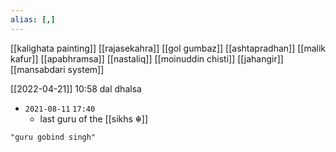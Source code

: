 ```yaml
---
alias: [,]
---
```

[[kalighata painting]] [[rajasekahra]] [[gol gumbaz]] [[ashtapradhan]] [[malik kafur]] [[apabhramsa]] [[nastaliq]] [[moinuddin chisti]] [[jahangir]] [[mansabdari system]]

[[2022-04-21]] 10:58
dal dhalsa

- `2021-08-11` `17:40`
	- last guru of the [[sikhs ☬]]

```query
"guru gobind singh"
```
